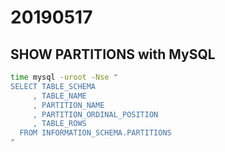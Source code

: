 # 20190517

## SHOW PARTITIONS with MySQL

```sh
time mysql -uroot -Nse "
SELECT TABLE_SCHEMA
     , TABLE_NAME
     , PARTITION_NAME
     , PARTITION_ORDINAL_POSITION
     , TABLE_ROWS
  FROM INFORMATION_SCHEMA.PARTITIONS
"
```